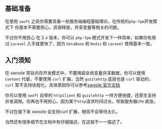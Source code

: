 ## 基础准备

在使用 `swoft` 之前你需要具备一些服务端编程基础理论，在传统的`php-fpm`开发模式下 你基本不需要担心，资源释放，共享变量等相关的问题。

不过你不用担心 在 2.x 版本，你可以 `php-fpm` 模式开发下一样简单，如果你有用过 `Laravel` 入手就更快了，因为 `DataBase` 和 `Redis` 和 `Laravel` 使用基本一致。


## 入门须知
在 swoole 常驻内存开发模式中，不要用超全局变量共享数据，你可以使用 `Context` 代替，不要使用 `curl` 扩展，当然 `guzzlehttp` 底层也是 `curl` 驱动的，`curl` 暂不支持协程化，具体原因你可以参考[swoole 官方文档](https://wiki.swoole.com/wiki/page/965.html)

你可以使用 `swoft` 自带的 `httpClient` 和 `guzzlehttp` 一样方便快捷，还原生支持并发调用。你再也不用担心，因为某个`http`请求时间过长，导致服务器`CPU` 疯涨。

不过在接下来 swoole 会支持curl 扩展，相信不会等待太久。

当然还有很多细节在文档中有仔细描述，在这就不一一描述了。

